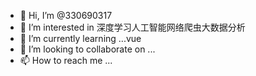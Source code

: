 - 👋 Hi, I’m @330690317
- 👀 I’m interested in 深度学习人工智能网络爬虫大数据分析
- 🌱 I’m currently learning ...vue
- 💞️ I’m looking to collaborate on ...
- 📫 How to reach me ...

<!---
330690317/330690317 is a ✨ special ✨ repository because its `README.md` (this file) appears on your GitHub profile.
You can click the Preview link to take a look at your changes.
--->
